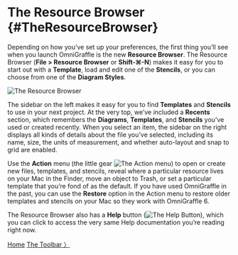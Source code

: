 # The Resource Browser {#TheResourceBrowser}

Depending on how you’ve set up your preferences, the first thing you’ll see when you launch OmniGraffle is the new **Resource Browser**. The Resource Browser (**File \> Resource Browser** or **Shift-⌘-N**) makes it easy for you to start out with a **Template**, load and edit one of the **Stencils**, or you can choose from one of the **Diagram Styles**.

![The Resource Browser](https://github.com/developerworks/omnigraffile-6-manual/blob/master/images/og6_resourcebrowser.png)

The sidebar on the left makes it easy for you to find **Templates** and **Stencils** to use in your next project. At the very top, we’ve included a **Recents** section, which remembers the **Diagrams**, **Templates**, and **Stencils** you’ve used or created recently. When you select an item, the sidebar on the right displays all kinds of details about the file you’ve selected, including its name, size, the units of measurement, and whether auto-layout and snap to grid are enabled.

Use the **Action** menu (the little gear ![The Action menu](https://github.com/developerworks/omnigraffile-6-manual/blob/master/images/og6_button_action.png)) to open or create new files, templates, and stencils, reveal where a particular resource lives on your Mac in the Finder, move an object to Trash, or set a particular template that you’re fond of as the default. If you have used OmniGraffle in the past, you can use the **Restore** option in the Action menu to restore older templates and stencils on your Mac so they work with OmniGraffle 6.

The Resource Browser also has a **Help** button (![The Help Button](https://github.com/developerworks/omnigraffile-6-manual/blob/master/images/og6_button_help.png)), which you can click to access the very same Help documentation you’re reading right now.

[Home](index.html) [The Toolbar 〉](index05_thetoolbar.html)
